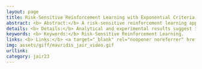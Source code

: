 ```yaml
---
layout: page
title: Risk-Sensitive Reinforcement Learning with Exponential Criteria
abstract: <b> Abstract:</b> A risk-sensitive reinforcement learning approach for Policy Gradient and Actor-Critic methods based on exponential criteria.
details: <b> Details:</b> Analytical and experimental results suggest improvement in sample efficiency and robustness with respect to model perturbations.
keywords: <b> Keywords:</b> Risk-Sensitive Reinforcement Learning.
links: <b> Links:</b> <a target="_blank" rel="noopener noreferrer" href="https://arxiv.org/abs/2212.09010">(ArXiv)</a> <a target="_blank" rel="noopener noreferrer" href="https://github.com/MavridisChristos/RiskSensitiveRL">(GitHub)</a>
img: assets/giff/mavridis_jair_video.gif
urllink: 
category: jair23
---
```

